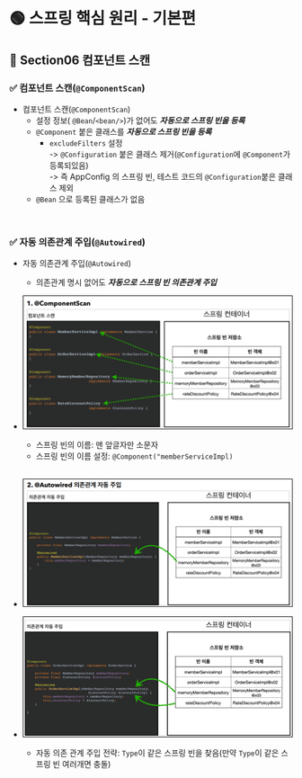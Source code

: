 # 🟢 스프링 핵심 원리 - 기본편

## 📄 Section06 컴포넌트 스캔
### ✅ 컴포넌트 스캔(`@ComponentScan`)
- 컴포넌트 스캔(`@ComponentScan`)
  - 설정 정보( `@Bean`/`<bean/>`)가 없어도 **_자동으로 스프링 빈을 등록_**
  - `@Component` 붙은 클래스를 **_자동으로 스프링 빈을 등록_**
    - `excludeFilters` 설정<br/> 
      -> `@Configuration` 붙은 클래스 제거(`@Configuration`에 `@Component`가 등록되있음)<br/> 
      -> 즉 AppConfig 의 스프링 빈, 테스트 코드의 `@Configuration`붙은 클래스 제외
  - `@Bean` 으로 등록된 클래스가 없음

<br/>

### ✅ 자동 의존관계 주입(`@Autowired`)
- 자동 의존관계 주입(`@Autowired`)
    - 의존관계 명시 없어도 **_자동으로 스프링 빈 의존관계 주입_**


- ![img6_1.png](file/img6_1.png)
  - 스프링 빈의 이름: 맨 앞글자만 소문자
  - 스프링 빈의 이름 설정: `@Component("memberServiceImpl)`<br><br>
- ![img6_2.png](file/img6_2.png)
- ![img6_3.png](file/img6_3.png)
  - 자동 의존 관계 주입 전략: `Type`이 같은 스프링 빈을 찾음(만약 `Type`이 같은 스프링 빈 여러개면 충돌)